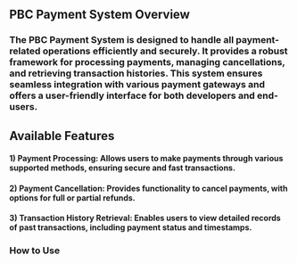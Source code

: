 ## PBC Payment System Overview
### The PBC Payment System is designed to handle all payment-related operations efficiently and securely. It provides a robust framework for processing payments, managing cancellations, and retrieving transaction histories. This system ensures seamless integration with various payment gateways and offers a user-friendly interface for both developers and end-users.

## Available Features

#### 1) Payment Processing: Allows users to make payments through various supported methods, ensuring secure and fast transactions.
#### 2) Payment Cancellation: Provides functionality to cancel payments, with options for full or partial refunds.
#### 3) Transaction History Retrieval: Enables users to view detailed records of past transactions, including payment status and timestamps.

### How to Use
